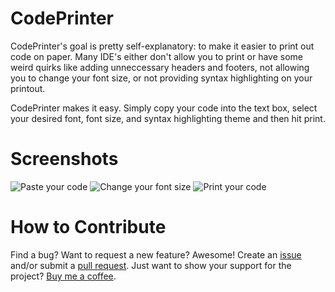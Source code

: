 CodePrinter
============
CodePrinter's goal is pretty self-explanatory: to make it easier to print out code on paper. Many IDE's either don't allow you to print or have some weird quirks like adding unneccessary headers and footers, not allowing you to change your font size, or not providing syntax highlighting on your printout.

CodePrinter makes it easy. Simply copy your code into the text box, select your desired font, font size, and syntax highlighting theme and then hit print.

Screenshots
============
![Paste your code](https://raw.githubusercontent.com/jaredpetersen/codeprinter/master/screenshots/home.png)
![Change your font size](https://raw.githubusercontent.com/jaredpetersen/codeprinter/master/screenshots/fontsize.png)
![Print your code](https://raw.githubusercontent.com/jaredpetersen/codeprinter/master/screenshots/print.png)

How to Contribute
============
Find a bug? Want to request a new feature? Awesome! Create an [issue](https://github.com/jaredpetersen/codeprinter/issues) and/or submit a [pull request](https://github.com/jaredpetersen/codeprinter/pulls). Just want to show your support for the project? [Buy me a coffee](https://www.paypal.com/cgi-bin/webscr?cmd=_donations&business=JGJAC7UKRAB9J&lc=US&item_name=CodePrinter%20%2d%20Buy%20me%20a%20Coffee&currency_code=USD&bn=PP%2dDonationsBF%3abtn_donate_SM%2egif%3aNonHosted).


